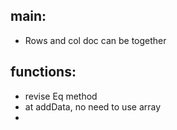 ## main:
- Rows and col doc can be together


## functions:
- revise Eq method
- at addData, no need to use array
- 